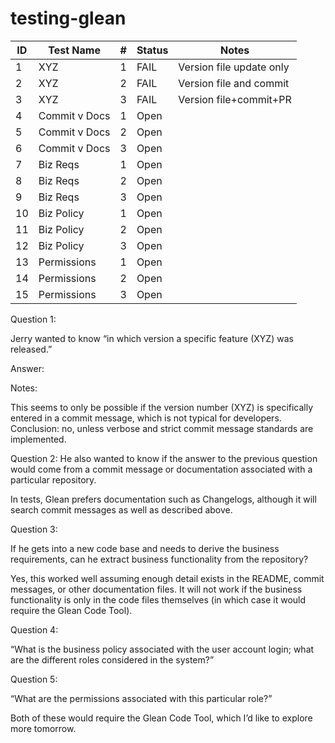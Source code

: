 # testing-glean




| ID  | Test Name      | # | Status| Notes                  |
|-----|----------------|---|-------|------------------------|
| 1   | XYZ            | 1 | FAIL  | Version file update only|
| 2   | XYZ            | 2 | FAIL  | Version file and commit  |
| 3   | XYZ            | 3 | FAIL  | Version file+commit+PR  |
| 4   | Commit v Docs  | 1 | Open  |     |
| 5   | Commit v Docs  | 2 | Open  |     |
| 6   | Commit v Docs  | 3 | Open  |      |
| 7   | Biz Reqs       | 1 | Open  |     |
| 8   | Biz Reqs       | 2 | Open  |     |
| 9   | Biz Reqs       | 3 | Open  |      |
| 10  | Biz Policy     | 1 | Open  |     |
| 11  | Biz Policy     | 2 | Open  |    |
| 12  | Biz Policy     | 3 | Open  |   |
| 13  | Permissions    | 1 | Open  |     |
| 14  | Permissions    | 2 | Open  |    |
| 15  | Permissions    | 3 | Open  |     |


Question 1:

Jerry wanted to know “in which version a specific feature (XYZ) was released.”

Answer:

Notes:

This seems to only be possible if the version number (XYZ) is specifically entered in a commit message, which is not typical for developers. Conclusion: no, unless verbose and strict commit message standards are implemented.

Question 2:
He also wanted to know if the answer to the previous question would come from a commit message or documentation associated with a particular repository.

In tests, Glean prefers documentation such as Changelogs, although it will search commit messages as well as described above.

Question 3:

If he gets into a new code base and needs to derive the business requirements, can he extract business functionality from the repository?

Yes, this worked well assuming enough detail exists in the README, commit messages, or other documentation files. It will not work if the business functionality is only in the code files themselves (in which case it would require the Glean Code Tool).

Question 4:

“What is the business policy associated with the user account login; what are the different roles considered in the system?”

Question 5:

“What are the permissions associated with this particular role?”

Both of these would require the Glean Code Tool, which I’d like to explore more tomorrow.